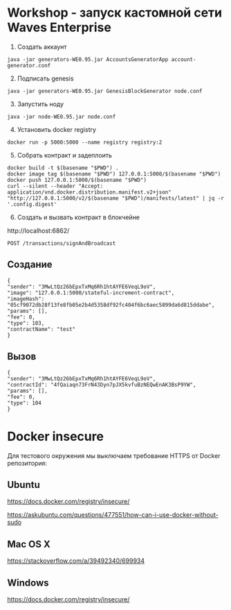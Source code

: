 # Workshop - запуск кастомной сети Waves Enterprise

1. Создать аккаунт

`java -jar generators-WE0.95.jar AccountsGeneratorApp account-generator.conf`

2. Подписать genesis

`java -jar generators-WE0.95.jar GenesisBlockGenerator node.conf`

3. Запустить ноду

`java -jar node-WE0.95.jar node.conf`

4. Установить docker registry

`docker run -p 5000:5000 --name registry registry:2`

5. Собрать контракт и задеплоить

```
docker build -t $(basename "$PWD") .
docker image tag $(basename "$PWD") 127.0.0.1:5000/$(basename "$PWD")
docker push 127.0.0.1:5000/$(basename "$PWD")
curl --silent --header "Accept: application/vnd.docker.distribution.manifest.v2+json" "http://127.0.0.1:5000/v2/$(basename "$PWD")/manifests/latest" | jq -r '.config.digest'
```

6. Создать и вызвать контракт в блокчейне

http://localhost:6862/

`POST /transactions/signAndBroadcast`

## Создание 

```
{
"sender": "3MwLtQz26bEpxTxMq6Rh1htAYFE6VeqL9oV",
"image": "127.0.0.1:5000/stateful-increment-contract",
"imageHash": "05cf9072db28f13fe8fb05e2b4d5358df92fc404f6bc6aec5899da6d815ddabe",
"params": [],
"fee": 0,
"type": 103,
"contractName": "test"
}
```

## Вызов

```
{
"sender": "3MwLtQz26bEpxTxMq6Rh1htAYFE6VeqL9oV",
"contractId": "4fQaiaqn73FrN43Dyn7pJX5kvfuBzNEQwEnAK3BsP9YW",
"params": [],
"fee": 0,
"type": 104
}
```

# Docker insecure

Для тестового окружения мы выключаем требование HTTPS от Docker репозитория:

## Ubuntu

https://docs.docker.com/registry/insecure/

https://askubuntu.com/questions/477551/how-can-i-use-docker-without-sudo

## Mac OS X

https://stackoverflow.com/a/39492340/699934

## Windows

https://docs.docker.com/registry/insecure/
